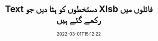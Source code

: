 ---
############################# Static ############################
layout: "auto-gen-signature"
date: 2022-03-01T15:12:22
draft: false
operation: Delete
signaturetype: Text
fileformat: Xlsb
productName: Java
lang: ur
productCode: java
otherformats: pdf doc docx docm dot dotm dotx odt ott rtf xls xlsx xlsm xlsb csv ods ots xltx xltm ppt pptx pps ppsx odp otp potx potm pptm ppsm
breadcrumb: Put Text signature on Xlsb for Java

############################# Head ############################
head_title: "Java کے ذریعے Xlsb فائلوں سے Text دستخطوں کو حذف کریں"
head_description: "دستخط شدہ Xlsb دستاویزات سے مخصوص Text دستخطوں کو حذف کرنا مختصر Java کوڈ کے ساتھ آسانی سے انجام دیا جا سکتا ہے۔"

############################# Header ############################
title: "Text دستخطوں کو ہٹا دیں جو Xlsb فائلوں میں رکھے گئے ہیں"
description: "Xlsb دستاویزات سے مختلف Text دستخطوں کو حذف کریں۔ Text دستخطوں کو ہٹانے کے لیے سادہ Java کوڈ کی ضرورت ہے۔"
bg_image: "https://cms.admin.containerize.com/templates/aspose/App_Themes/V3/images/bg/header1.png"
bg_overlay: false
button:
    enable: true

############################# SubMenu ############################
submenu:
    enable: true

    left:
        img_alt: "GroupDocs.Signature for Java"
        image: "https://cms.admin.containerize.com/templates/groupdocs/images/product-logos/90x90-noborder/groupdocs-signature-java.png"
        product: "GroupDocs.Signature"
        platform: "Java"



############################# About ############################
about:
    enable: true
    title: "GroupDocs.Signature for Java API خصوصیات کے بارے میں معلومات حاصل کریں۔"
    content: |
        [GroupDocs.Signature for Java](https://products.groupdocs.com/signature/java/) API الیکٹرانک دستخطوں کا استعمال کرتے ہوئے آپ کے دستاویزات پر کارروائی کرنے کے بہت سے طریقے فراہم کرتا ہے۔ ڈیجیٹل دستخط جیسے متن، تصاویر، ڈیجیٹل سرٹیفکیٹ، بارکوڈ، QR-کوڈ، ڈاک ٹکٹ یا میٹا ڈیٹا دستیاب ہیں۔ صارفین کے پاس پی ڈی ایف، ایم ایس ورڈ دستاویزات، ایم ایس ایکسل ورک بک، ایم ایس پاورپوائنٹ پریزنٹیشنز، ایڈوب فوٹوشاپ فائلز اور مختلف امیج فارمیٹس پر ڈیجیٹل دستخط شامل کرنے، حذف کرنے، اپ ڈیٹ کرنے، تصدیق کرنے یا تلاش کرنے کا امکان ہے۔ مفید خصوصیات اور ترتیبات کی ایک بڑی تعداد فراہم کی گئی ہے۔
    

############################# Steps ############################
steps:
    enable: true
    title_left: "اپنے Xlsb دستاویز سے Text دستخطوں کو کیسے ہٹایا جائے۔"
    content_left: |
        [GroupDocs.Signature for Java](https://products.groupdocs.com/signature/java/) کوڈ کی چند سطروں کے ساتھ Text دستخطوں کی Xlsb دستاویزات کو صاف کرنے کے لیے مفید خصوصیت فراہم کرتا ہے۔
        
        * سب سے پہلے، کنسٹرکٹر پیرامیٹر کے طور پر اپنے دستاویز میں دستخطی آبجیکٹ گزرنے کا راستہ فوری بنائیں۔
        * پھر، ایک مناسب دستخطی آبجیکٹ بنائیں اور اس کا منفرد شناخت کنندہ ترتیب دیں۔
        * اس کے بعد، دستخطی آبجیکٹ کو پاس کرنے والے ڈیلیٹ طریقہ کی درخواست کریں جسے حذف کرنا ضروری ہے۔
        * آخر میں، عمل کے آپریشن کے نتائج.

    title_right: "سسٹم کے تقاضے"
    content_right: |
        GroupDocs.Signature for Java تمام بڑے پلیٹ فارمز اور آپریٹنگ سسٹمز پر تعاون یافتہ ہیں۔ ذیل کے کوڈ پر عمل کرنے سے پہلے، براہ کرم یقینی بنائیں کہ آپ کے سسٹم پر درج ذیل شرائط انسٹال ہیں۔

        * آپریٹنگ سسٹم: مائیکروسافٹ ونڈوز، لینکس، میک او ایس
        * ترقی کے ماحول: NetBeans, Intellij IDEA, Eclipse, etc.
        * Java runtime: J2SE 6.0 and above
        * GroupDocs.Signature for Java کا تازہ ترین ورژن [Maven](https://repository.groupdocs.com/webapp/#/artifacts/browse/tree/General/repo/com/groupdocs/groupdocs-signature) سے ڈاؤن لوڈ کریں۔
         
    code: |
        ```java    
                
        // Set up input Xlsb file
        String filePath = "input.xlsb";
        // Set up output file
        String outputFilePath = "output.xlsb";

        // Instantiate Signature for input file
        Signature signature = new Signature(filePath);

        // Id of signature which is supposed to be deleted
        // such Id may be obtained as result of search operation
        String id = "ff988ab1-7403-4c8d-8db7-f2a56b9f8530";

        // provide signature features to delete
        TextSignature signatureToDelete = new TextSignature(id);

        // delete signature
        Boolean deleteResult = signature.delete(outputFilePath, signatureToDelete);

        // process deletion result
        if (deleteResult)
        {
                System.out.println("Signature was deleted successfully!");
        }
        ```

############################# Demos ############################
demos:
    enable: true
    title: "Text کے ساتھ دستخط کرنا لائیو ڈیمو"
    content: |
       ابھی [GroupDocs.Signature App](https://products.groupdocs.app/signature/family) ویب سائٹ پر جا کر Xlsb فائل میں مختلف الیکٹرانک دستخط شامل کریں۔          

############################# More Formats ############################
more_formats:
    enable: true
    title: "Java کے ساتھ اپنے Text دستخطوں کو حذف کریں"
    content: |
        "ای دستخطوں کو حذف کرنا جو مختلف دستاویز کی شکلوں میں شامل کیے گئے تھے۔ اضافی کوڈ کے بغیر دستخطوں کو جلدی سے ہٹا دیں۔"
    format: 
       
       
back_to_top:
    enable: true
---